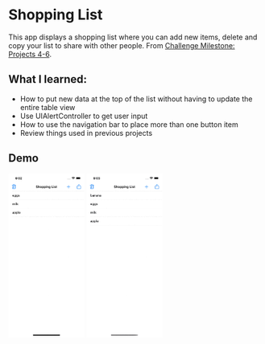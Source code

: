 # Shopping List

This app displays a shopping list where you can add new items, delete and copy your list to share with other people.
From [Challenge Milestone: Projects 4-6](https://www.hackingwithswift.com/guide/ios-classic/3/3/challenge).

## What I learned:
- How to put new data at the top of the list without having to update the entire table view
- Use UIAlertController to get user input
- How to use the navigation bar to place more than one button item
- Review things used in previous projects

## Demo
<img src="../assets/P05-ShoppingList-Simulator-Screen-Recording-1.gif" alt="Shopping List Simulator Screen Recording" width="30%"/>
<img src="../assets/P05-ShoppingList-Simulator-Screen-Recording-2.gif" alt="Shopping List Simulator Screen Recording" width="30%"/>

